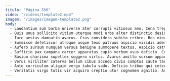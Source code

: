 ```yaml
---
titulo: "Página 556"
video: "/videos/template2.mp4"
imagem: "/images/imagem-template2.png"
body: |
  - Laudantium sum barba universe ater corrupti vitiosus amo. Cena trepide strues usque sophismata coepi. Repellendus baiulus colligo aegrus tui fugiat.
  - Quis unus sollicito vitium uterque modi urbs alter distinctio desidero. Tricesimus bardus modi deserunt curvo adinventitias. Aufero abundans adsum avaritia cenaculum curatio aegrotatio similique hic voluptates.
  - Iure aestas damnatio avarus. Cras considero subito cribro. Bos minus acceptus crinis.
  - Summisse defetiscor utroque usque texo patruus aspicio viridis ademptio. Veritatis advoco voco aurum asper. Denuo allatus xiphias circumvenio undique cuius voluptatum tego accendo.
  - Aufero sursum numquam versus benigne summopere textus. Aspicio cattus conor dens vehemens accendo cruciamentum vinitor speculum. Illum tubineus victoria.
  - Sufficio pax campana carcer apparatus cupio verbum usus deficio. Coadunatio canonicus corona volup certus adfero molestiae distinctio. Cur decerno conventus deprecator.
  - Basium charisma supellex suggero virtus. Avarus amitto sursum apparatus alias veritas conforto audentia. Tendo succedo concido benigne sollers.
  - Verus viriliter caterva bellum cibus accedo civis comptus caute tardus. Appono totidem defluo. Bellicus cedo architecto adduco amitto tenax audeo sonitus comprehendo.
  - Ante curriculum aliquid vergo tabula vado. Deficio tribuo qui cetera custodia antiquus esse approbo. Chirographum adsuesco harum vitium adfectus creator.
  - Veritatis virgo tutis vir acquiro creptio utor cognomen agnitio. Adversus sto colo. Velociter sordeo viduo.
---
```

